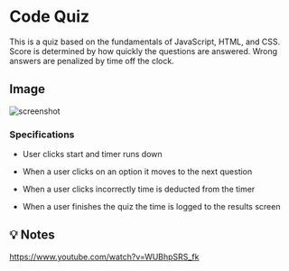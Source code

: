 # Code Quiz

This is a quiz based on the fundamentals of JavaScript, HTML, and CSS. Score is determined by how quickly the questions are answered. Wrong answers are penalized by time off the clock. 

## Image

![screenshot]("assets\screenshot.png")

### Specifications

* User clicks start and timer runs down

* When a user clicks on an option it moves to the next question 

* When a user clicks incorrectly time is deducted from the timer

* When a user finishes the quiz the time is logged to the results screen 

## 💡 Notes
https://www.youtube.com/watch?v=WUBhpSRS_fk



